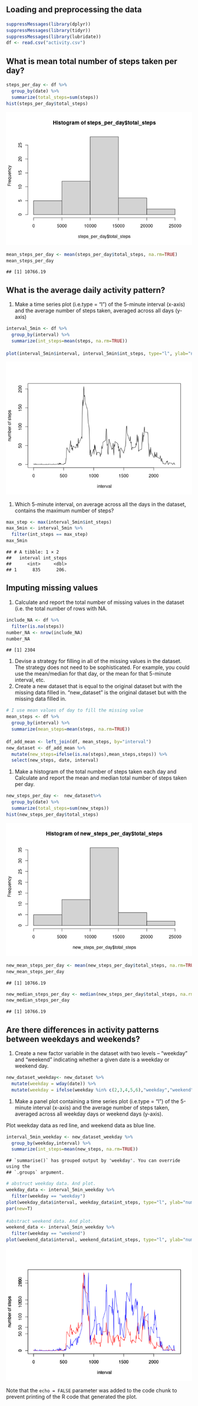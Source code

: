## Loading and preprocessing the data

``` r
suppressMessages(library(dplyr))
suppressMessages(library(tidyr))
suppressMessages(library(lubridate))
df <- read.csv("activity.csv")
```

## What is mean total number of steps taken per day?

``` r
steps_per_day <- df %>% 
  group_by(date) %>% 
  summarize(total_steps=sum(steps))
hist(steps_per_day$total_steps)
```

![](PA1_template_files/figure-markdown_github/pressure-1.png)

``` r
mean_steps_per_day <- mean(steps_per_day$total_steps, na.rm=TRUE)
mean_steps_per_day
```

    ## [1] 10766.19

## What is the average daily activity pattern?

1.  Make a time series plot (i.e.type = “l”) of the 5-minute interval
    (x-axis) and the average number of steps taken, averaged across all
    days (y-axis)

``` r
interval_5min <- df %>% 
  group_by(interval) %>% 
  summarize(int_steps=mean(steps, na.rm=TRUE))

plot(interval_5min$interval, interval_5min$int_steps, type="l", ylab="number of steps", xlab="interval")
```

![](PA1_template_files/figure-markdown_github/unnamed-chunk-1-1.png)

1.  Which 5-minute interval, on average across all the days in the
    dataset, contains the maximum number of steps?

``` r
max_step <- max(interval_5min$int_steps)
max_5min <- interval_5min %>% 
  filter(int_steps == max_step)
max_5min
```

    ## # A tibble: 1 × 2
    ##   interval int_steps
    ##      <int>     <dbl>
    ## 1      835      206.

## Imputing missing values

1.  Calculate and report the total number of missing values in the
    dataset (i.e. the total number of rows with NA.

``` r
include_NA <- df %>% 
  filter(is.na(steps))
number_NA <- nrow(include_NA)
number_NA
```

    ## [1] 2304

1.  Devise a strategy for filling in all of the missing values in the
    dataset. The strategy does not need to be sophisticated. For
    example, you could use the mean/median for that day, or the mean for
    that 5-minute interval, etc.
2.  Create a new dataset that is equal to the original dataset but with
    the missing data filled in. “new_dataset” is the original dataset
    but with the missing data filled in.

``` r
# I use mean values of day to fill the missing value
mean_steps <- df %>% 
  group_by(interval) %>% 
  summarize(mean_steps=mean(steps, na.rm=TRUE))

df_add_mean <- left_join(df, mean_steps, by="interval")
new_dataset <- df_add_mean %>% 
  mutate(new_steps=ifelse(is.na(steps),mean_steps,steps)) %>% 
  select(new_steps, date, interval)
```

1.  Make a histogram of the total number of steps taken each day and
    Calculate and report the mean and median total number of steps taken
    per day.

``` r
new_steps_per_day <-  new_dataset%>% 
  group_by(date) %>% 
  summarize(total_steps=sum(new_steps))
hist(new_steps_per_day$total_steps)
```

![](PA1_template_files/figure-markdown_github/unnamed-chunk-5-1.png)

``` r
new_mean_steps_per_day <- mean(new_steps_per_day$total_steps, na.rm=TRUE)
new_mean_steps_per_day
```

    ## [1] 10766.19

``` r
new_median_steps_per_day <- median(new_steps_per_day$total_steps, na.rm=TRUE)
new_median_steps_per_day
```

    ## [1] 10766.19

## Are there differences in activity patterns between weekdays and weekends?

1.  Create a new factor variable in the dataset with two levels –
    “weekday” and “weekend” indicating whether a given date is a weekday
    or weekend day.

``` r
new_dataset_weekday<- new_dataset %>% 
  mutate(weekday = wday(date)) %>% 
  mutate(weekday = ifelse(weekday %in% c(2,3,4,5,6),"weekday","weekend"))
```

1.  Make a panel plot containing a time series plot (i.e.type = “l”) of
    the 5-minute interval (x-axis) and the average number of steps
    taken, averaged across all weekday days or weekend days (y-axis).

Plot weekday data as red line, and weekend data as blue line.

``` r
interval_5min_weekday <- new_dataset_weekday %>% 
  group_by(weekday,interval) %>% 
  summarize(int_steps=mean(new_steps, na.rm=TRUE))
```

    ## `summarise()` has grouped output by 'weekday'. You can override using the
    ## `.groups` argument.

``` r
# abstruct weekday data. And plot.
weekday_data <- interval_5min_weekday %>% 
  filter(weekday == "weekday")
plot(weekday_data$interval, weekday_data$int_steps, type="l", ylab="number of steps", xlab="interval",col="red")
par(new=T)

#abstract weekend data. And plot.
weekend_data <- interval_5min_weekday %>% 
  filter(weekday == "weekend")
plot(weekend_data$interval, weekend_data$int_steps, type="l", ylab="number of steps", xlab="interval", col="blue")
```

![](PA1_template_files/figure-markdown_github/unnamed-chunk-7-1.png)

Note that the `echo = FALSE` parameter was added to the code chunk to
prevent printing of the R code that generated the plot.
